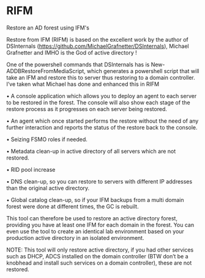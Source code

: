 # RIFM
Restore an AD forest using IFM's


Restore from IFM (RIFM) is based on the excellent work by the author of DSInternals (https://github.com/MichaelGrafnetter/DSInternals), Michael Grafnetter and IMHO is the God of active directory !

One of the powershell commands that DSInternals has is New-ADDBRestoreFromMediaScript, which generates a powershell script that will take an IFM and restore this to server thus restoring to a domain controller.
I’ve taken what Michael has done and enhanced this in RIFM

•	A console application which allows you to deploy an agent to each server to be restored in the forest. The console will also show each stage of the restore process as it progresses on each server being restored.

•	An agent which once started performs the restore without the need of any further interaction and reports the status of the restore back to the console.

•	Seizing FSMO roles if needed.

•	Metadata clean-up in active directory of all servers which are not restored.

•	RID pool increase

•	DNS clean-up, so you can restore to servers with different IP addresses than the original active directory.

•	Global catalog clean-up, so if your IFM backups from a multi domain forest were done at different times, the GC is rebuilt.

This tool can therefore be used to restore an active directory forest, providing you have at least one IFM for each domain in the forest. You can even use the tool to create an identical lab environment based on your production active directory in an isolated environment.

NOTE: This tool will only restore active directory, if you had other services such as DHCP, ADCS installed on the domain controller (BTW don’t be a knobhead and install such services on a domain controller), these are not restored.
